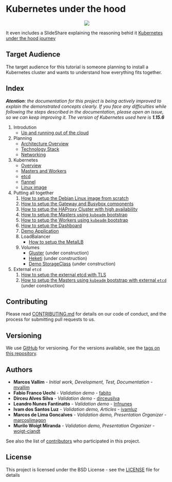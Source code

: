 # Kubernetes under the hood

<p align="center">
  <img src="documentation/images/under-the-hood.jpg">
</p>

It even includes a SlideShare explaining the reasoning behid it [Kubernetes under the hood journey](https://pt.slideshare.net/MarcosVallim1/kubernetes-under-the-hood-journey/MarcosVallim1/kubernetes-under-the-hood-journey)

## Target Audience

The target audience for this tutorial is someone planning to install a Kubernetes cluster and wants to understand how everything fits together.

## Index

***Atention**: the documentation for this project is being actively improved to explain the demonstrated concepts clearly. If you face any difficulties while following the steps described in the documentation, please open an issue, so we can keep improving it. The version of Kubernetes used here is **1.15.6***

1. Introdution
   - [Up and running out of the cloud](documentation/objective.md)
2. Planning
   - [Architecture Overview](documentation/common-cluster.md)
   - [Technology Stack](documentation/technologies.md)
   - [Networking](documentation/networking.md)
3. Kubernetes
   - [Overview](documentation/kube-overview.md)
   - [Masters and Workers](documentation/kube-masters-and-workers.md)
   - [etcd](documentation/kube-etcd.md)
   - [flannel](documentation/kube-flannel.md)
   - [Linux image](documentation/linux-image.md)
4. Putting all together
   1. [How to setup the Debian Linux image from scratch](documentation/create-linux-image.md)
   2. [How to setup the Gateway and Busybox components](documentation/starting-setup.md)
   3. [How to setup the HAProxy Cluster with high availability](documentation/haproxy-cluster.md)
   4. [How to setup the Masters using `kubeadm` bootstrap](documentation/kube-masters.md)
   5. [How to setup the Workers using `kubeadm` bootstrap](documentation/kube-workers.md)
   6. [How to setup the Dashboard](documentation/kube-dashboard.md)
   7. [Demo Application](documentation/kube-demo-application.md)
   8. LoadBalancer
      - [How to setup the MetalLB](documentation/kube-metallb.md)
   9. Volumes
      - [Gluster](documentation/gluster.md) (under construction)
      - [Heketi](documentation/kube-heketi.md) (under construction)
      - [Demo StorageClass](documentation/kube-demo-storageclass.md) (under construction)
5. External `etcd`
   1. [How to setup the external etcd with TLS](documentation/etcd.md)
   2. [How to setup the Masters using `kubeadm` bootstrap with external `etcd`](documentation/kube-masters-external-etcd.md)  (under construction)

## Contributing

Please read [CONTRIBUTING.md](CONTRIBUTING.md) for details on our code of conduct, and the process for submitting pull requests to us.

## Versioning

We use [GitHub](https://github.com/mvallim/kubernetes-under-the-hood) for versioning. For the versions available, see the [tags on this repository](https://github.com/mvallim/kubernetes-under-the-hood/tags).

## Authors

- **Marcos Vallim** - *Initial work, Development, Test, Documentation* - [mvallim](https://github.com/mvallim)
- **Fabio Franco Uechi** - *Validation demo* - [fabito](https://github.com/fabito)
- **Dirceu Alves Silva** - *Validation demo* - [dirceusilva](https://github.com/dirceuSilva)
- **Leandro Nunes Fantinatto** - *Validation demo* - [lnfnunes](https://github.com/lnfnunes)
- **Ivam dos Santos Luz** - *Validation demo, Articles* - [ivamluz](https://github.com/ivamluz)
- **Marcos de Lima Goncalves** - *Validation demo, Presentation Organizer* - [marcoslimagon](https://github.com/marcoslimagon)
- **Murilo Woigt Miranda** - *Validation demo, Presentation Organizer* - [woigt-ciandt](https://github.com/woigt-ciandt)

See also the list of [contributors](CONTRIBUTORS.txt) who participated in this project.

## License

This project is licensed under the BSD License - see the [LICENSE](LICENSE) file for details
